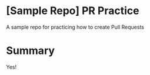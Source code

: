 # [Sample Repo] PR Practice
A sample repo for practicing how to create Pull Requests

# Summary
Yes!
